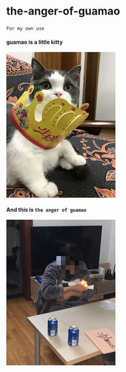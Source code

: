 # the-anger-of-guamao

`For my own use`

#### guamao is a little kitty

![image](https://raw.githubusercontent.com/AC-YoY/the-anger-of-guamao/master/readme-img/guamao1.jpg)

#### And this is `the anger of guamao`

![image](https://raw.githubusercontent.com/AC-YoY/the-anger-of-guamao/master/readme-img/guamao2.jpg)
